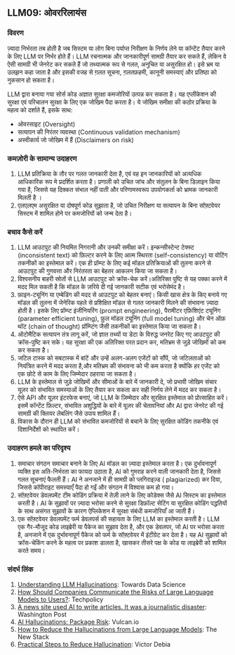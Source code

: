 ## LLM09: ओवररिलायंस

### विवरण

ज़्यादा निर्भरता तब होती है जब सिस्टम या लोग बिना पर्याप्त निरीक्षण के निर्णय लेने या कॉन्टेंट तैयार करने के लिए LLM पर निर्भर होते हैं। LLM रचनात्मक और जानकारीपूर्ण सामग्री तैयार कर सकते हैं, लेकिन वे ऐसी सामग्री भी जेनरेट कर सकते हैं जो तथ्यात्मक रूप से गलत, अनुचित या असुरक्षित हो। इसे भ्रम या उलझन कहा जाता है और इसकी वजह से ग़लत सूचना, ग़लतफ़हमी, कानूनी समस्याएं और प्रतिष्ठा को नुकसान हो सकता है।

LLM द्वारा बनाया गया सोर्स कोड अज्ञात सुरक्षा कमजोरियों उत्पन्न कर सकता है। यह एप्लीकेशन की सुरक्षा एवं  परिचालन सुरक्षा के लिए एक जोखिम पैदा करता है। ये जोखिम समीक्षा की कठोर प्रक्रिया के महत्व को दर्शाते हैं, इसके साथ:

- ओवरसाइट (Oversight)
- सत्यापन की निरंतर व्यवस्था (Continuous validation mechanism)
- अस्वीकार्य जो जोखिम में हैं (Disclaimers on risk)

### कमज़ोरी के सामान्य उदाहरण

1. LLM प्रतिक्रिया के तौर पर गलत जानकारी देता है, एवं वह इन जानकारियों को अत्यधिक आधिकारिक रूप मे प्रदर्शित करता है। प्रणाली को उचित जांच और संतुलन के बिना डिज़ाइन किया गया है, जिससे यह दिक्कत संभाल नहीं पाती और परिणामस्वरूप उपयोगकर्ता को भ्रामक जानकारी मिलती है ।
2. एलएलएम असुरक्षित या दोषपूर्ण कोड सुझाता है, जो उचित निरीक्षण या सत्यापन के बिना सॉफ़्टवेयर सिस्टम में शामिल होने पर कमजोरियों को जन्म देता है।

### बचाव कैसे करें

1. LLM आउटपुट की नियमित निगरानी और उनकी समीक्षा करें। इन्कन्सीस्टेन्ट टेक्स्ट (inconsistent text) को फ़िल्टर करने के लिए आत्म स्थिरता (self-consistency) या वोटिंग तकनीकों का इस्तेमाल करें। एक ही प्रॉम्प्ट के लिए कई मॉडल प्रतिक्रियाओं की तुलना करने से आउटपुट की गुणवत्ता और निरंतरता का बेहतर आकलन किया जा सकता है।
2. विश्वसनीय बाहरी स्रोतों से LLM आउटपुट को क्रॉस-चेक करें।अतिरिक्त पुष्टि से यह  पक्का करने में मदद मिल सकती है कि मॉडल के ज़रिये दी गई जानकारी सटीक एवं भरोसेमंद है।
3. फ़ाइन-ट्यूनिंग या एम्बेडिंग की मदद से आउटपुट को बेहतर बनाएं। किसी खास क्षेत्र के किए बनाये गए मॉडल की तुलना में जेनेरिक पहले से प्रशिक्षित मॉडल से गलत जानकारी मिलने की संभावना ज़्यादा होती है। इसके लिए प्रॉम्प्ट इंजीनियरिंग (prompt engineering), पैरामीटर एफ़िशिएंट ट्यूनिंग (parameter efficient tuning), फ़ुल मॉडल ट्यूनिंग (full model tuning) और चेन ऑफ़ थॉट (chain of thought) प्रॉम्प्टिंग जैसी तकनीकों का इस्तेमाल किया जा सकता है।
4. ऑटोमैटिक सत्यापन तंत्र लागू करें, जो ज्ञात तथ्यों या डेटा के विरुद्ध जनरेट किए गए आउटपुट की क्रॉस-पुष्टि कर सके। यह सुरक्षा की एक अतिरिक्त परत प्रदान कर, मतिभ्रम से जुड़े जोखिमों को कम कर सकता है।
5. जटिल टास्क को सबटास्क में बांटें और उन्हें अलग-अलग एजेंटों को सौंपें, जो जटिलताओं को नियंत्रित करने में मदद करता है,और  मतिभ्रम की संभावना को भी कम करता है क्योंकि हर एजेंट को एक छोटे से काम के लिए जिम्मेदार ठहराया जा सकता है।
6. LLM के इस्तेमाल से जुड़े जोखिमों और सीमाओं के बारे में  जानकारी दे, जो प्रभावी जोखिम संचार यूज़र को संभावित समस्याओं के लिए तैयार कर सकता कर सही निर्णय लेने में मदद कर सकता है।
7. ऐसे API और यूज़र इंटरफेस बनाएं, जो LLM के ज़िम्मेदार और सुरक्षित इस्तेमाल को प्रोत्साहित करें। इसमें कॉन्टेंट फ़िल्टर, संभावित अशुद्धियों के बारे में यूज़र की चेतावनियां और AI द्वारा जेनरेट की गई सामग्री की क्लियर लेबलिंग जैसे उपाय शामिल हैं।
8. विकास के दौरान ही  LLM को  संभावित कमजोरियों से बचाने के लिए सुरक्षित कोडिंग तकनीके एवं दिशानिर्देशों को स्थापित करें।

### उदाहरण हमले का परिदृश्य

1. समाचार संगठन समाचार बनाने के लिए AI मॉडल का ज़्यादा इस्तेमाल करता है। एक दुर्भावनापूर्ण व्यक्ति इस अति-निर्भरता का फायदा उठाता है, AI को गुमराह करने वाली जानकारी देता है, जिससे गलत सूचनाएं फैलती हैं। AI ने अनजाने में ही सामग्री को प्लगिराइज़्ड ( plagiarized) कर दिया, जिससे कॉपीराइट समस्याएँ पैदा हो गईं और संगठन में विश्वास कम हो गया।
2. सॉफ़्टवेयर डेवलपमेंट टीम कोडिंग प्रक्रिया में तेज़ी लाने के लिए कोडेक्स जैसे AI सिस्टम का इस्तेमाल करती है। AI के सुझावों पर ज़्यादा भरोसा करने से सुरक्षा डिफ़ॉल्ट सेटिंग या सुरक्षित कोडिंग पद्धतियों के साथ असंगत सुझावों के कारण ऐप्लिकेशन में सुरक्षा संबंधी कमजोरियाँ आ जाती हैं।
3. एक सॉफ़्टवेयर डेवलपमेंट फर्म डेवलपर्स की सहायता के लिए LLM का इस्तेमाल करती है। LLM एक गैर-मौजूद कोड लाइब्रेरी या पैकेज का सुझाव देता है, और एक डेवलपर, जो AI पर भरोसा करता है, अनजाने में एक दुर्भावनापूर्ण पैकेज को फर्म के सॉफ़्टवेयर में इंटीग्रेट कर देता है। यह AI सुझावों को क्रॉस-चेकिंग करने के महत्व पर प्रकाश डालता है, खासकर तीसरे पक्ष के कोड या लाइब्रेरी को शामिल करते समय।

### संदर्भ लिंक

1. [Understanding LLM Hallucinations](https://towardsdatascience.com/llm-hallucinations-ec831dcd7786): Towards Data Science
2. [How Should Companies Communicate the Risks of Large Language Models to Users?](https://www.techpolicy.press/how-should-companies-communicate-the-risks-of-large-language-models-to-users/): Techpolicy
3. [A news site used AI to write articles. It was a journalistic disaster](https://www.washingtonpost.com/media/2023/01/17/cnet-ai-articles-journalism-corrections/): Washington Post
4. [AI Hallucinations: Package Risk](https://vulcan.io/blog/ai-hallucinations-package-risk): Vulcan.io
5. [How to Reduce the Hallucinations from Large Language Models](https://thenewstack.io/how-to-reduce-the-hallucinations-from-large-language-models/): The New Stack
6. [Practical Steps to Reduce Hallucination](https://newsletter.victordibia.com/p/practical-steps-to-reduce-hallucination): Victor Debia
